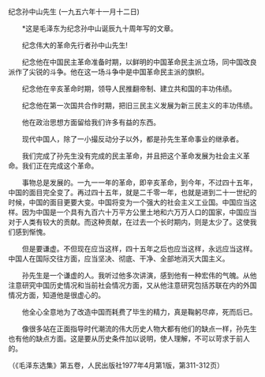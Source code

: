 纪念孙中山先生
(一九五六年十一月十二日)

　　*这是毛泽东为纪念孙中山诞辰九十周年写的文章。 

　　纪念伟大的革命先行者孙中山先生! 

　　纪念他在中国民主革命准备时期，以鲜明的中国革命民主派立场，同中国改良派作了尖锐的斗争。他在这一场斗争中是中国革命民主派的旗帜。 

　　纪念他在辛亥革命时期，领导人民推翻帝制、建立共和国的丰功伟绩。 

　　纪念他在第一次国共合作时期，把旧三民主义发展为新三民主义的丰功伟绩。 

　　他在政治思想方面留给我们许多有益的东西。 

　　现代中国人，除了一小撮反动分子以外，都是孙先生革命事业的继承者。 

　　我们完成了孙先生没有完成的民主革命，并且把这个革命发展为社会主义革命。我们正在完成这个革命。 

　　事物总是发展的。一九一一年的革命，即辛亥革命，到今年，不过四十五年，中国的面目完全变了。再过四十五年，就是二千零一年，也就是进到二十一世纪的时候，中国的面目更要大变。中国将变为一个强大的社会主义工业国。中国应当这样。因为中国是一个具有九百六十万平方公里土地和六万万人口的国家，中国应当对于人类有较大的贡献。而这种贡献，在过去一个长时期内，则是太少了。这使我们感到惭愧。 

　　但是要谦虚。不但现在应当这样，四十五年之后也应当这样，永远应当这样。中国人在国际交往方面，应当坚决、彻底、干净、全部地消灭大国主义。 

　　孙先生是一个谦虚的人。我听过他多次讲演，感到他有一种宏伟的气魄。从他注意研究中国历史情况和当前社会情况方面，又从他注意研究包括苏联在内的外国情况方面，知道他是很虚心的。 

　　他全心全意地为了改造中国而耗费了毕生的精力，真是鞠躬尽瘁，死而后已。 

　　像很多站在正面指导时代潮流的伟大历史人物大都有他们的缺点一样，孙先生也有他的缺点方面。这是要从历史条件加以说明，使人理解，不可以苛求于前人的。 

（《毛泽东选集》第五卷，人民出版社1977年4月第1版，第311-312页） 


 

　　 


